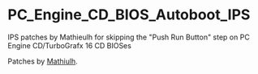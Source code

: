 # PC_Engine_CD_BIOS_Autoboot_IPS
IPS patches by Mathieulh for skipping the "Push Run Button" step on PC Engine CD/TurboGrafx 16 CD BIOSes

Patches by [Mathiulh](https://twitter.com/Mathieulh).
